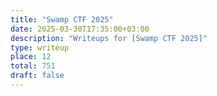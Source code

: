 ```yaml
---
title: "Swamp CTF 2025"
date: 2025-03-30T17:35:00+03:00
description: "Writeups for [Swamp CTF 2025]"
type: writeup
place: 12
total: 751
draft: false
---
```

